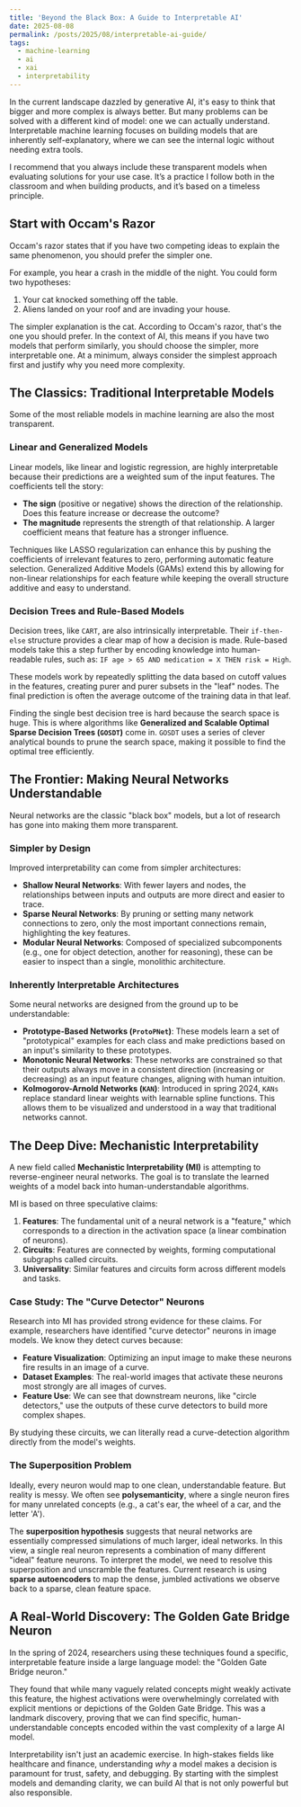 ```yaml
---
title: 'Beyond the Black Box: A Guide to Interpretable AI'
date: 2025-08-08
permalink: /posts/2025/08/interpretable-ai-guide/
tags:
  - machine-learning
  - ai
  - xai
  - interpretability
---
```


In the current landscape dazzled by generative AI, it's easy to think that bigger and more complex is always better. But many problems can be solved with a different kind of model: one we can actually understand. Interpretable machine learning focuses on building models that are inherently self-explanatory, where we can see the internal logic without needing extra tools.

I recommend that you always include these transparent models when evaluating solutions for your use case. It’s a practice I follow both in the classroom and when building products, and it’s based on a timeless principle.

## Start with Occam's Razor

Occam's razor states that if you have two competing ideas to explain the same phenomenon, you should prefer the simpler one.

For example, you hear a crash in the middle of the night. You could form two hypotheses:
1.  Your cat knocked something off the table.
2.  Aliens landed on your roof and are invading your house.

The simpler explanation is the cat. According to Occam's razor, that's the one you should prefer. In the context of AI, this means if you have two models that perform similarly, you should choose the simpler, more interpretable one. At a minimum, always consider the simplest approach first and justify why you need more complexity.

## The Classics: Traditional Interpretable Models

Some of the most reliable models in machine learning are also the most transparent.

### Linear and Generalized Models

Linear models, like linear and logistic regression, are highly interpretable because their predictions are a weighted sum of the input features. The coefficients tell the story:

*   **The sign** (positive or negative) shows the direction of the relationship. Does this feature increase or decrease the outcome?
*   **The magnitude** represents the strength of that relationship. A larger coefficient means that feature has a stronger influence.

Techniques like LASSO regularization can enhance this by pushing the coefficients of irrelevant features to zero, performing automatic feature selection. Generalized Additive Models (GAMs) extend this by allowing for non-linear relationships for each feature while keeping the overall structure additive and easy to understand.

### Decision Trees and Rule-Based Models

Decision trees, like `CART`, are also intrinsically interpretable. Their `if-then-else` structure provides a clear map of how a decision is made. Rule-based models take this a step further by encoding knowledge into human-readable rules, such as: `IF age > 65 AND medication = X THEN risk = High`.

These models work by repeatedly splitting the data based on cutoff values in the features, creating purer and purer subsets in the "leaf" nodes. The final prediction is often the average outcome of the training data in that leaf.

Finding the single best decision tree is hard because the search space is huge. This is where algorithms like **Generalized and Scalable Optimal Sparse Decision Trees (`GOSDT`)** come in. `GOSDT` uses a series of clever analytical bounds to prune the search space, making it possible to find the optimal tree efficiently.

## The Frontier: Making Neural Networks Understandable

Neural networks are the classic "black box" models, but a lot of research has gone into making them more transparent.

### Simpler by Design

Improved interpretability can come from simpler architectures:
*   **Shallow Neural Networks**: With fewer layers and nodes, the relationships between inputs and outputs are more direct and easier to trace.
*   **Sparse Neural Networks**: By pruning or setting many network connections to zero, only the most important connections remain, highlighting the key features.
*   **Modular Neural Networks**: Composed of specialized subcomponents (e.g., one for object detection, another for reasoning), these can be easier to inspect than a single, monolithic architecture.

### Inherently Interpretable Architectures

Some neural networks are designed from the ground up to be understandable:
*   **Prototype-Based Networks (`ProtoPNet`)**: These models learn a set of "prototypical" examples for each class and make predictions based on an input's similarity to these prototypes.
*   **Monotonic Neural Networks**: These networks are constrained so that their outputs always move in a consistent direction (increasing or decreasing) as an input feature changes, aligning with human intuition.
*   **Kolmogorov-Arnold Networks (`KAN`)**: Introduced in spring 2024, `KANs` replace standard linear weights with learnable spline functions. This allows them to be visualized and understood in a way that traditional networks cannot.

## The Deep Dive: Mechanistic Interpretability

A new field called **Mechanistic Interpretability (MI)** is attempting to reverse-engineer neural networks. The goal is to translate the learned weights of a model back into human-understandable algorithms.

MI is based on three speculative claims:
1.  **Features**: The fundamental unit of a neural network is a "feature," which corresponds to a direction in the activation space (a linear combination of neurons).
2.  **Circuits**: Features are connected by weights, forming computational subgraphs called circuits.
3.  **Universality**: Similar features and circuits form across different models and tasks.

### Case Study: The "Curve Detector" Neurons

Research into MI has provided strong evidence for these claims. For example, researchers have identified "curve detector" neurons in image models. We know they detect curves because:
*   **Feature Visualization**: Optimizing an input image to make these neurons fire results in an image of a curve.
*   **Dataset Examples**: The real-world images that activate these neurons most strongly are all images of curves.
*   **Feature Use**: We can see that downstream neurons, like "circle detectors," use the outputs of these curve detectors to build more complex shapes.

By studying these circuits, we can literally read a curve-detection algorithm directly from the model's weights.

### The Superposition Problem

Ideally, every neuron would map to one clean, understandable feature. But reality is messy. We often see **polysemanticity**, where a single neuron fires for many unrelated concepts (e.g., a cat's ear, the wheel of a car, and the letter 'A').

The **superposition hypothesis** suggests that neural networks are essentially compressed simulations of much larger, ideal networks. In this view, a single real neuron represents a combination of many different "ideal" feature neurons. To interpret the model, we need to resolve this superposition and unscramble the features. Current research is using **sparse autoencoders** to map the dense, jumbled activations we observe back to a sparse, clean feature space.

## A Real-World Discovery: The Golden Gate Bridge Neuron

In the spring of 2024, researchers using these techniques found a specific, interpretable feature inside a large language model: the "Golden Gate Bridge neuron."

They found that while many vaguely related concepts might weakly activate this feature, the highest activations were overwhelmingly correlated with explicit mentions or depictions of the Golden Gate Bridge. This was a landmark discovery, proving that we can find specific, human-understandable concepts encoded within the vast complexity of a large AI model.

Interpretability isn't just an academic exercise. In high-stakes fields like healthcare and finance, understanding *why* a model makes a decision is paramount for trust, safety, and debugging. By starting with the simplest models and demanding clarity, we can build AI that is not only powerful but also responsible.
